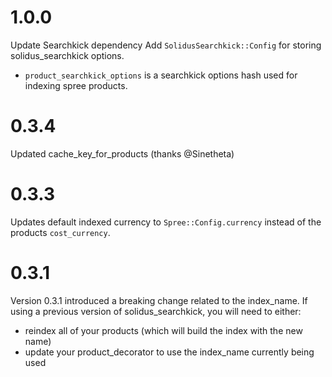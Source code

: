 # 1.0.0
Update Searchkick dependency
Add `SolidusSearchkick::Config` for storing solidus_searchkick options.
- `product_searchkick_options` is a searchkick options hash used for indexing spree products.

# 0.3.4
Updated cache_key_for_products (thanks @Sinetheta)

# 0.3.3
Updates default indexed currency to `Spree::Config.currency` instead of the products `cost_currency`.

# 0.3.1
Version 0.3.1 introduced a breaking change related to the index_name. If using a previous version of solidus_searchkick, you will need to either:
- reindex all of your products (which will build the index with the new name)
- update your product_decorator to use the index_name currently being used
